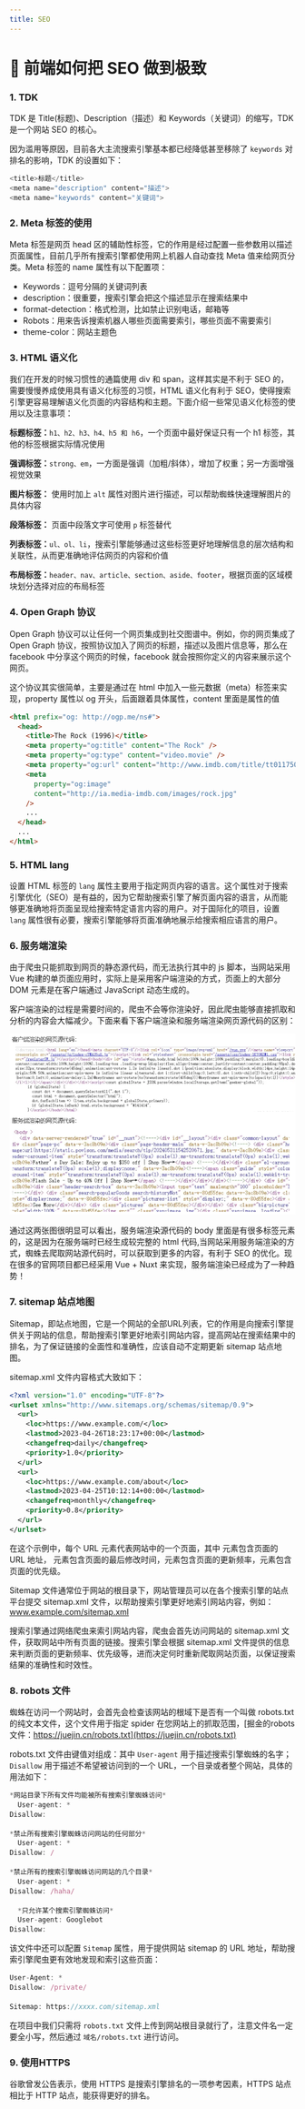 ```yaml
---
title: SEO
---
```


# 🙌 前端如何把 SEO 做到极致

### 1. TDK

TDK 是 Title(标题)、Description（描述）和 Keywords（关键词）的缩写，TDK 是一个网站 SEO 的核心。

因为滥用等原因，目前各大主流搜索引擎基本都已经降低甚至移除了 `keywords` 对排名的影响，TDK 的设置如下：

```js
<title>标题</title>
<meta name="description" content="描述">
<meta name="keywords" content="关键词">
```

### 2. Meta 标签的使用

Meta 标签是网页 head 区的辅助性标签，它的作用是经过配置一些参数用以描述页面属性，目前几乎所有搜索引擎都使用网上机器人自动查找 Meta 值来给网页分类。Meta 标签的 name 属性有以下配置项：

- Keywords：逗号分隔的关键词列表
- description：很重要，搜索引擎会把这个描述显示在搜索结果中
- format-detection：格式检测，比如禁止识别电话，邮箱等
- Robots：用来告诉搜索机器人哪些页面需要索引，哪些页面不需要索引
- theme-color：网站主题色

### 3. HTML 语义化

我们在开发的时候习惯性的通篇使用 div 和 span，这样其实是不利于 SEO 的，需要慢慢养成使用具有语义化标签的习惯，HTML 语义化有利于 SEO，使得搜索引擎更容易理解语义化页面的内容结构和主题。下面介绍一些常见语义化标签的使用以及注意事项：

**标题标签：**`h1、h2、h3、h4、h5 和 h6`，一个页面中最好保证只有一个 h1 标签，其他的标签根据实际情况使用

**强调标签：**`strong、em`，一方面是强调（加粗/斜体），增加了权重；另一方面增强视觉效果

**图片标签：** 使用时加上 `alt` 属性对图片进行描述，可以帮助蜘蛛快速理解图片的具体内容

**段落标签：** 页面中段落文字可使用 `p` 标签替代

**列表标签：**`ul、ol、li`，搜索引擎能够通过这些标签更好地理解信息的层次结构和关联性，从而更准确地评估网页的内容和价值

**布局标签：**`header、nav、article、section、aside、footer`，根据页面的区域模块划分选择对应的布局标签

### 4. Open Graph 协议

Open Graph 协议可以让任何一个网页集成到社交图谱中。例如，你的网页集成了 Open Graph 协议，按照协议加入了网页的标题，描述以及图片信息等，那么在 facebook 中分享这个网页的时候，facebook 就会按照你定义的内容来展示这个网页。

这个协议其实很简单，主要是通过在 html 中加入一些元数据（meta）标签来实现，property 属性以 og 开头，后面跟着具体属性，content 里面是属性的值

```html
<html prefix="og: http://ogp.me/ns#">
  <head>
    <title>The Rock (1996)</title>
    <meta property="og:title" content="The Rock" />
    <meta property="og:type" content="video.movie" />
    <meta property="og:url" content="http://www.imdb.com/title/tt0117500/" />
    <meta
      property="og:image"
      content="http://ia.media-imdb.com/images/rock.jpg"
    />
    ...
  </head>
  ...
</html>
```

### 5. HTML lang

设置 HTML 标签的 `lang` 属性主要用于指定网页内容的语言。这个属性对于搜索引擎优化（SEO）是有益的，因为它帮助搜索引擎了解页面内容的语言，从而能够更准确地将页面呈现给搜索特定语言内容的用户。对于国际化的项目，设置 `lang` 属性很有必要，搜索引擎能够将页面准确地展示给搜索相应语言的用户。

### 6. 服务端渲染

由于爬虫只能抓取到网页的静态源代码，而无法执行其中的 js 脚本，当网站采用 Vue 构建的单页面应用时，实际上是采用客户端渲染的方式，页面上的大部分 DOM 元素是在客户端通过 JavaScript 动态生成的。

客户端渲染的过程是需要时间的，爬虫不会等你渲染好，因此爬虫能够直接抓取和分析的内容会大幅减少。下面来看下客户端渲染和服务端渲染网页源代码的区别：

![image-20241216153603053](index.assets/image-20241216153553336.png)

通过这两张图很明显可以看出，服务端渲染源代码的 body 里面是有很多标签元素的，这是因为在服务端时已经生成较完整的 html 代码,当网站采用服务端渲染的方式，蜘蛛去爬取网站源代码时，可以获取到更多的内容，有利于 SEO 的优化。现在很多的官网项目都已经采用 Vue + Nuxt 来实现，服务端渲染已经成为了一种趋势！

### 7. sitemap 站点地图

Sitemap，即站点地图，它是一个网站的全部URL列表，它的作用是向搜索引擎提供关于网站的信息，帮助搜索引擎更好地索引网站内容，提高网站在搜索结果中的排名，为了保证链接的全面性和准确性，应该自动不定期更新 sitemap 站点地图。

sitemap.xml 文件内容格式大致如下：

~~~xml
<?xml version="1.0" encoding="UTF-8"?>
<urlset xmlns="http://www.sitemaps.org/schemas/sitemap/0.9">
  <url>
    <loc>https://www.example.com/</loc>
    <lastmod>2023-04-26T18:23:17+00:00</lastmod>
    <changefreq>daily</changefreq>
    <priority>1.0</priority>
  </url>
  <url>
    <loc>https://www.example.com/about</loc>
    <lastmod>2023-04-25T10:12:14+00:00</lastmod>
    <changefreq>monthly</changefreq>
    <priority>0.8</priority>
  </url>
</urlset>
~~~

在这个示例中，每个 URL 元素代表网站中的一个页面，其中 元素包含页面的 URL 地址， 元素包含页面的最后修改时间，元素包含页面的更新频率，元素包含页面的优先级。

Sitemap 文件通常位于网站的根目录下，网站管理员可以在各个搜索引擎的站点平台提交 sitemap.xml 文件，以帮助搜索引擎更好地索引网站内容，例如：www.example.com/sitemap.xml

搜索引擎通过网络爬虫来索引网站内容，爬虫会首先访问网站的 sitemap.xml 文件，获取网站中所有页面的链接。搜索引擎会根据 sitemap.xml 文件提供的信息来判断页面的更新频率、优先级等，进而决定何时重新爬取网站页面，以保证搜索结果的准确性和时效性。

### 8. robots 文件

蜘蛛在访问一个网站时，会首先会检查该网站的根域下是否有一个叫做 robots.txt 的纯文本文件，这个文件用于指定 spider 在您网站上的抓取范围，[掘金的robots文件：https://juejin.cn/robots.txt](https://juejin.cn/robots.txt)

robots.txt 文件由键值对组成：其中 `User-agent` 用于描述搜索引擎蜘蛛的名字；`Disallow` 用于描述不希望被访问到的一个 URL，一个目录或者整个网站，具体的用法如下：

~~~js
*网站目录下所有文件均能被所有搜索引擎蜘蛛访问*
  User-agent: *
Disallow:

*禁止所有搜索引擎蜘蛛访问网站的任何部分*
  User-agent: *
Disallow: /

*禁止所有的搜索引擎蜘蛛访问网站的几个目录*
  User-agent: *
Disallow: /haha/

  *只允许某个搜索引擎蜘蛛访问*
  User-agent: Googlebot
Disallow:
~~~

该文件中还可以配置 `Sitemap` 属性，用于提供网站 sitemap 的 URL 地址，帮助搜索引擎爬虫更有效地发现和索引这些页面：

~~~js
User-Agent: *
Disallow: /private/

Sitemap: https://xxxx.com/sitemap.xml
~~~

在项目中我们只需将 `robots.txt` 文件上传到网站根目录就行了，注意文件名一定要全小写，然后通过 `域名/robots.txt` 进行访问。

### 9. 使用HTTPS

谷歌曾发公告表示，使用 HTTPS 是搜索引擎排名的一项参考因素，HTTPS 站点相比于 HTTP 站点，能获得更好的排名。



